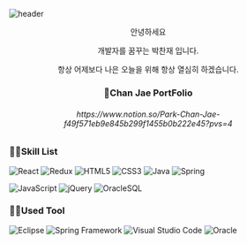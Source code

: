 ![header](https://capsule-render.vercel.app/api?type=slice&color=auto&height=200&section=header&text=Hello&desc=I'm%20ParkChanJae&fontSize=60&rotate=14&fontAlignY=25&fontAlign=75&descAlignY=43&descAlign=80&&animation=twinkling)

<p align="center">안녕하세요</p>
<p align="center">개발자를 꿈꾸는 박찬재 입니다.</p>
<p align="center">항상 어제보다 나은 오늘을 위해 항상 열심히 하겠습니다.</p>

<h3 align="center">📱Chan Jae PortFolio</h3>
<h6 align="center">https://www.notion.so/Park-Chan-Jae-f49f571eb9e845b299f1455b0b222e45?pvs=4</h6>

<h3>🧑‍💻Skill List</h3>

![React]("https://img.shields.io/badge/React-61DAFB?style=for-the-badge&logo=React&logoColor=white")
![Redux]("https://img.shields.io/badge/Redux-764ABC?style=for-the-badge&logo=Redux&logoColor=white")
![HTML5](https://img.shields.io/badge/html5-%23E34F26.svg?style=for-the-badge&logo=html5&logoColor=white)
![CSS3](https://img.shields.io/badge/css3-%231572B6.svg?style=for-the-badge&logo=css3&logoColor=white)
![Java](https://img.shields.io/badge/java-%23ED8B00.svg?style=for-the-badge&logo=java&logoColor=white)
![Spring](https://img.shields.io/badge/spring-%236DB33F.svg?style=for-the-badge&logo=spring&logoColor=white)

![JavaScript](https://img.shields.io/badge/javascript-%23323330.svg?style=for-the-badge&logo=javascript&logoColor=%23F7DF1E)
![jQuery](https://img.shields.io/badge/jquery-%230769AD.svg?style=for-the-badge&logo=jquery&logoColor=white)
![OracleSQL](https://img.shields.io/badge/Oracle-F80000?style=for-the-badge&logo=oracle&logoColor=white)

<h3>👨‍💻Used Tool</h3>

![Eclipse](https://img.shields.io/badge/Eclipse-FE7A16.svg?style=for-the-badge&logo=Eclipse&logoColor=white)
![Spring Framework](https://img.shields.io/badge/spring-%236DB33F.svg?style=for-the-badge&logo=spring&logoColor=white)
![Visual Studio Code](https://img.shields.io/badge/Visual%20Studio%20Code-0078d7.svg?style=for-the-badge&logo=visual-studio-code&logoColor=white)
![Oracle](https://img.shields.io/badge/Oracle-F80000?style=for-the-badge&logo=oracle&logoColor=white)
